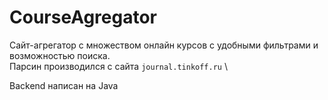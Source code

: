# CourseAgregator

Сайт-агрегатор с множеством онлайн курсов c удобными фильтрами и возможностью поиска. \
Парсин производился с сайта `journal.tinkoff.ru` \

Backend написан на Java
